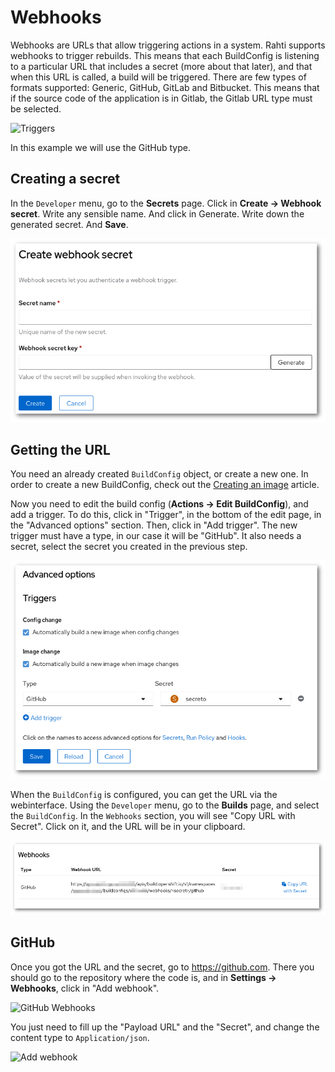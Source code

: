 # Webhooks

Webhooks are URLs that allow triggering actions in a system. Rahti supports webhooks to trigger rebuilds. This means that each BuildConfig is listening to a particular URL that includes a secret (more about that later), and that when this URL is called, a build will be triggered. There are few types of formats supported: Generic, GitHub, GitLab and Bitbucket. This means that if the source code of the application is in Gitlab, the Gitlab URL type must be selected.

![Triggers](/cloud/rahti4/img/trigger.drawio.svg)

In this example we will use the GitHub type.

## Creating a secret

In the `Developer` menu, go to the **Secrets** page. Click in **Create -> Webhook secret**. Write any sensible name. And click in Generate. Write down the generated secret. And **Save**.

![CreateWebhookSecret](img/CreateWebhookSecret.png)

## Getting the URL

You need an already created `BuildConfig` object, or create a new one. In order to create a new BuildConfig, check out the [Creating an image](../../images/creating/) article.

Now you need to edit the build config (**Actions -> Edit BuildConfig**), and add a trigger. To do this, click in "Trigger", in the bottom of the edit page, in the "Advanced options" section. Then, click in "Add trigger". The new trigger must have a type, in our case it will be "GitHub". It also needs a secret, select the secret you created in the previous step.

![Edit BuildConfig](img/editBuildConfig.png)

When the `BuildConfig` is configured, you can get the URL via the webinterface. Using the `Developer` menu, go to the **Builds** page, and select the `BuildConfig`. In the `Webhooks` section, you will see "Copy URL with Secret". Click on it, and the URL will be in your clipboard.

![Copy URL with Secret](img/webhooks.png)

## GitHub

Once you got the URL and the secret, go to <https://github.com>. There you should go to the repository where the code is, and in **Settings -> Webhooks**, click in "Add webhook".

![GitHub Webhooks](../../tutorials/img/GitHubWebhook.png)

You just need to fill up the "Payload URL" and the "Secret", and change the content type to `Application/json`.

![Add webhook](../../tutorials/img/Addwebhook.png)
